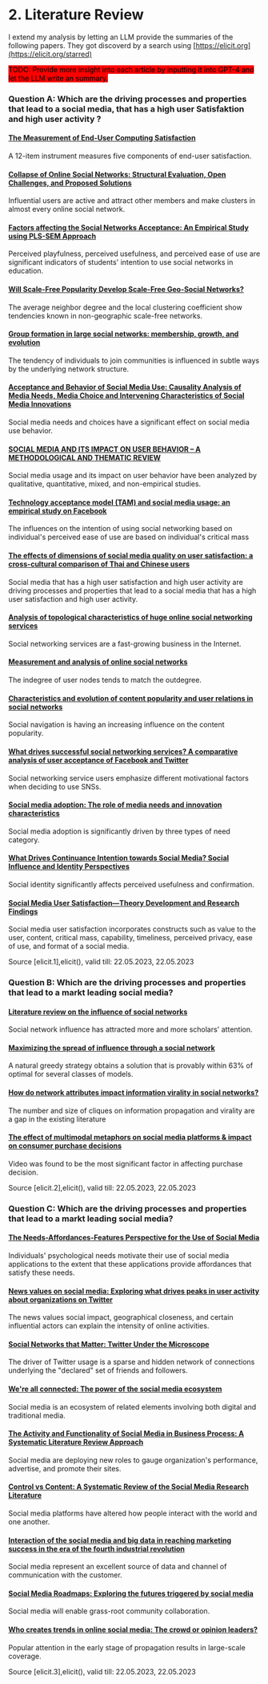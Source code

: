 # 2. Literature Review

I extend my analysis by letting an LLM provide the summaries of the following papers. They got discoverd by a search using [ ](https://elicit.org/tasks)[https://elicit.org](https://elicit.org/starred)

<mark style="background-color:red;">TODO: Provide more insight into each article by inputting it into GPT-4 and let the LLM write an summary.</mark>



### **Question A: Which are the driving processes and properties that lead to a social media, that has a high user Satisfaktion and high user activity ?**

#### [The Measurement of End-User Computing Satisfaction](https://www.semanticscholar.org/paper/1c229d7560b4383ca7ee12d9710015bd7eb804bf)

A 12-item instrument measures five components of end-user satisfaction.



#### [Collapse of Online Social Networks: Structural Evaluation, Open Challenges, and Proposed Solutions](https://www.semanticscholar.org/paper/da157f9c1b6b643674ee74441343cccf70051808)

Influential users are active and attract other members and make clusters in almost every online social network.



#### [Factors affecting the Social Networks Acceptance: An Empirical Study using PLS-SEM Approach](https://www.semanticscholar.org/paper/5371c430c2a10da6203a0d855c2cf2090df3a518)

Perceived playfulness, perceived usefulness, and perceived ease of use are significant indicators of students' intention to use social networks in education.



#### [Will Scale-Free Popularity Develop Scale-Free Geo-Social Networks?](https://www.semanticscholar.org/paper/62332dd4e19769f2c642bf9e8a9b78340bb04fe6)

The average neighbor degree and the local clustering coefficient show tendencies known in non-geographic scale-free networks.



#### [Group formation in large social networks: membership, growth, and evolution](https://www.semanticscholar.org/paper/09031aa6d6743bebebc695955cd77c032cd9192f)

The tendency of individuals to join communities is influenced in subtle ways by the underlying network structure.



#### [Acceptance and Behavior of Social Media Use: Causality Analysis of Media Needs, Media Choice and Intervening Characteristics of Social Media Innovations](https://www.semanticscholar.org/paper/767c5e3c2b2d8dbce92784734812b8572dd4a908)

Social media needs and choices have a significant effect on social media use behavior.



#### [SOCIAL MEDIA AND ITS IMPACT ON USER BEHAVIOR – A METHODOLOGICAL AND THEMATIC REVIEW](https://www.semanticscholar.org/paper/d785db01f5060b8bbdad86dc5bfb1e670604fc2c)

Social media usage and its impact on user behavior have been analyzed by qualitative, quantitative, mixed, and non-empirical studies.



#### [Technology acceptance model (TAM) and social media usage: an empirical study on Facebook](https://www.semanticscholar.org/paper/83ea80949f34ceca63622521cf779b50d19e2acd)

The influences on the intention of using social networking based on individual's perceived ease of use are based on individual's critical mass



#### [The effects of dimensions of social media quality on user satisfaction: a cross-cultural comparison of Thai and Chinese users](https://www.semanticscholar.org/paper/c8a5c4693171a50d4a25df25b77d51c153f291a3)

Social media that has a high user satisfaction and high user activity are driving processes and properties that lead to a social media that has a high user satisfaction and high user activity.



#### [Analysis of topological characteristics of huge online social networking services](https://www.semanticscholar.org/paper/bff18349e79056743d7b68a0b8b5fb21e9b720a8)

Social networking services are a fast-growing business in the Internet.



#### [Measurement and analysis of online social networks](https://www.semanticscholar.org/paper/7631c91b69c6ec58a352bf7c3121282770fdbe20)

The indegree of user nodes tends to match the outdegree.



#### [Characteristics and evolution of content popularity and user relations in social networks](https://semanticscholar.org/paper/d1a44834157b0131f5cce894755ef3f5ce2e0d67)

Social navigation is having an increasing influence on the content popularity.



#### [What drives successful social networking services? A comparative analysis of user acceptance of Facebook and Twitter](https://semanticscholar.org/paper/47ef4a7c3e695adb61c619e56d59c2300ed10c41)

Social networking service users emphasize different motivational factors when deciding to use SNSs.



#### [Social media adoption: The role of media needs and innovation characteristics](https://semanticscholar.org/paper/6bb43b1f793deecf85dcb73d1d3b6ed288e2a632)

Social media adoption is significantly driven by three types of need category.



#### [What Drives Continuance Intention towards Social Media? Social Influence and Identity Perspectives](https://semanticscholar.org/paper/b67d71a204a5fde24f5a112965b69e8ad06de744)

Social identity significantly affects perceived usefulness and confirmation.



#### [Social Media User Satisfaction—Theory Development and Research Findings](https://semanticscholar.org/paper/68ca093392aa729fd08b3d66a53e427008544216)

Social media user satisfaction incorporates constructs such as value to the user, content, critical mass, capability, timeliness, perceived privacy, ease of use, and format of a social media.

Source \[elicit.1],elicit(), valid till: 22.05.2023, 22.05.2023



### **Question B: Which are the driving processes and properties that lead to a markt leading social media?**

#### [Literature review on the influence of social networks](https://www.semanticscholar.org/paper/5e6537ac68ff1f7f66a5bfc204da8f9d33b69150)

Social network influence has attracted more and more scholars' attention.



#### [Maximizing the spread of influence through a social network](https://www.semanticscholar.org/paper/13df42f24714d1d0c365a2ca6f62dd5cac9534de)

A natural greedy strategy obtains a solution that is provably within 63% of optimal for several classes of models.



#### [How do network attributes impact information virality in social networks?](https://www.semanticscholar.org/paper/6e123a858cb831f3b640c391ed041948cabc1f80)

The number and size of cliques on information propagation and virality are a gap in the existing literature



#### [The effect of multimodal metaphors on social media platforms & impact on consumer purchase decisions](https://www.semanticscholar.org/paper/fc4738b6fbaf1bbb15d5a6c98fd62a24213c5f5e)

Video was found to be the most significant factor in affecting purchase decision.

Source \[elicit.2],elicit(), valid till: 22.05.2023, 22.05.2023



### **Question C: Which are the driving processes and properties that lead to a markt leading social media?**

#### [The Needs-Affordances-Features Perspective for the Use of Social Media](https://www.semanticscholar.org/paper/b21c7d7c6e75566790f9e1898ceaf05d48987dcc)

Individuals' psychological needs motivate their use of social media applications to the extent that these applications provide affordances that satisfy these needs.



#### [News values on social media: Exploring what drives peaks in user activity about organizations on Twitter](https://semanticscholar.org/paper/7f36fd0715fb5f9bfb5ab9c8af4523acc08cacd9)

The news values social impact, geographical closeness, and certain influential actors can explain the intensity of online activities.



#### [Social Networks that Matter: Twitter Under the Microscope](https://semanticscholar.org/paper/4ec99ce62a72ee1050b65389782ff3a829e97217)

The driver of Twitter usage is a sparse and hidden network of connections underlying the "declared" set of friends and followers.



#### [We're all connected: The power of the social media ecosystem](https://semanticscholar.org/paper/2c6e585b6c31718948aed0e5230755d7afc71db4)

Social media is an ecosystem of related elements involving both digital and traditional media.



#### [The Activity and Functionality of Social Media in Business Process: A Systematic Literature Review Approach](https://semanticscholar.org/paper/f2fe7467b2814f1ce2ca07bdf555beb72252323c)

Social media are deploying new roles to gauge organization's performance, advertise, and promote their sites.



#### [Control vs Content: A Systematic Review of the Social Media Research Literature](https://semanticscholar.org/paper/5b2892056ca667f3787699156904f8074332d4e4)

Social media platforms have altered how people interact with the world and one another.



#### [Interaction of the social media and big data in reaching marketing success in the era of the fourth industrial revolution](https://semanticscholar.org/paper/49af09789be4857ab56e8fd6bc9101255d031bcb)

Social media represent an excellent source of data and channel of communication with the customer.



#### [Social Media Roadmaps: Exploring the futures triggered by social media](https://semanticscholar.org/paper/004e1cb3aafe2839a677ef7beacdcc1eaaa510e8)

Social media will enable grass-root community collaboration.



#### [Who creates trends in online social media: The crowd or opinion leaders?](https://semanticscholar.org/paper/caec395d7659afafb4a7718ab83bd3fa170dbb73)

Popular attention in the early stage of propagation results in large-scale coverage.



Source \[elicit.3],elicit(), valid till: 22.05.2023, 22.05.2023

